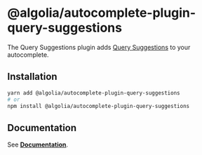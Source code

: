 # @algolia/autocomplete-plugin-query-suggestions

The Query Suggestions plugin adds [Query Suggestions](https://www.algolia.com/doc/doc/guides/building-search-ui/ui-and-ux-patterns/query-suggestions/js) to your autocomplete.

## Installation

```sh
yarn add @algolia/autocomplete-plugin-query-suggestions
# or
npm install @algolia/autocomplete-plugin-query-suggestions
```

## Documentation

See [**Documentation**](https://www.algolia.com/doc/ui-libraries/autocomplete/api-reference/autocomplete-plugin-query-suggestions).
